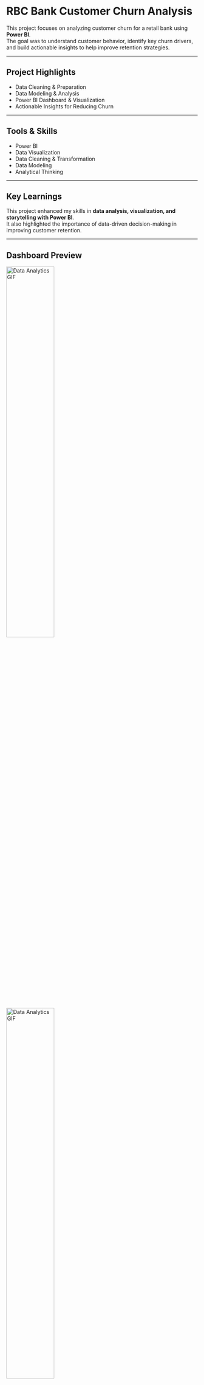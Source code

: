 # RBC Bank Customer Churn Analysis

This project focuses on analyzing customer churn for a retail bank using **Power BI**.  
The goal was to understand customer behavior, identify key churn drivers, and build actionable insights to help improve retention strategies.

---

## Project Highlights
- Data Cleaning & Preparation  
- Data Modeling & Analysis  
- Power BI Dashboard & Visualization  
- Actionable Insights for Reducing Churn  

---

## Tools & Skills
- Power BI  
- Data Visualization  
- Data Cleaning & Transformation  
- Data Modeling  
- Analytical Thinking  

---

## Key Learnings
This project enhanced my skills in **data analysis, visualization, and storytelling with Power BI**.  
It also highlighted the importance of data-driven decision-making in improving customer retention.  

---

## Dashboard Preview
<img src="https://raw.githubusercontent.com/vinothduraimanickam/RBC_Customer_Churn_Analysis/refs/heads/main/RBC_Customer_Churn_Analysis_Page-01_Light.jpg" alt="Data Analytics GIF" style="width:50%; max-width:50%;"/>
<img src="https://raw.githubusercontent.com/vinothduraimanickam/RBC_Customer_Churn_Analysis/refs/heads/main/RBC_Customer_Churn_Analysis_Page-02_Light.jpg" alt="Data Analytics GIF" style="width:50%; max-width:50%;"/>
